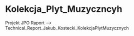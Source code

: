 # Kolekcja_Plyt_Muzyczncyh
 Projekt JPO
Raport --> Technical_Report_Jakub_Kostecki_KolekcjaPlytMuzycznych
